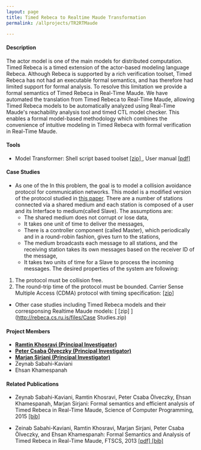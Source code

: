 ```yaml
---
layout: page
title: Timed Rebeca to Realtime Maude Transformation
permalink: /allprojects/TR2RTMaude

---
```


#### Description

The actor model is one of the main models for distributed computation.  Timed Rebeca is a timed extension of the actor-based modeling language Rebeca. Although Rebeca is supported by a rich verification toolset, Timed Rebeca has not had an executable formal semantics, and has therefore had limited support for formal analysis. To resolve this limitation we provide a formal semantics of Timed Rebeca in Real-Time Maude. We have automated the translation from Timed Rebeca to Real-Time Maude, allowing Timed Rebeca models to be automatically analyzed using Real-Time Maude's reachability analysis tool and timed CTL model checker. This enables a formal model-based methodology which combines the convenience of intuitive modeling in Timed Rebeca with formal verification in Real-Time Maude.  
 
#### Tools
* Model Transformer: Shell script based toolset [ [zip] ](https://github.com/rebeca-lang/org.rebecalang.timedrebeca2rtmaude/raw/master/target/org.rebecalang.timedrebeca2rtmaude-1.0.0.zip), User manual [ [pdf] ](http://rebeca.cs.ru.is/files/document/TRtoRTM-UsersGuide.pdf)

#### Case Studies
* As one of the In this problem, the goal is to model a collision avoidance protocol for communication networks. This model is a modified version of the protocol studied in [this paper](http://citeseerx.ist.psu.edu/viewdoc/summary?doi=10.1.1.25.4648). There are a number of stations connected via a shared medium and each station is composed of a user and its Interface to medium(called Slave). The assumptions are:
	- The shared medium does not corrupt or lose data,
	- It takes one unit of time to deliver the messages,
	- There is a controller component (called Master), which periodically and in a round-robin fashion, gives turn to the stations,
	- The medium broadcasts each message to all stations, and the receiving station takes its own messages based on the receiver ID of the message,
	- It takes two units of time for a Slave to process the incoming messages.
The desired properties of the system are following:
1. The protocol must be collision free.
1. The round-trip time of the protocol must be bounded.
Carrier Sense Multiple Access (CDMA) protocol with timing specification: [ [zip] ](/assets/projects/TR2RTMaude/case-studies/tcsma-rtmaude.zip)
* Other case studies including Timed Rebeca models and their corresponsing Realtime Maude models: [ [zip] ](http://rebeca.cs.ru.is/files/Case Studies.zip)

#### Project Members
* **<u>Ramtin Khosravi (Principal Investigator)</u>**
* **<u>Peter Csaba Ölveczky (Principal Investigator)</u>**
* **<u>Marjan Sirjani (Principal Investigator)</u>**
* Zeynab Sabahi-Kaviani
* Ehsan Khamespanah

#### Related Publications
* Zeynab Sabahi-Kaviani, Ramtin Khosravi, Peter Csaba Ölveczky, Ehsan Khamespanah, Marjan Sirjani: Formal semantics and efficient analysis of Timed Rebeca in Real-Time Maude, Science of Computer Programming, 2015 [ [bib] ](http://dblp.uni-trier.de/rec/bibtex/journals/scp/Sabahi-KavianiK15)

* Zeinab Sabahi-Kaviani, Ramtin Khosravi, Marjan Sirjani, Peter Csaba Ölveczky, and Ehsan Khamespanah: Formal Semantics and Analysis of Timed Rebeca in Real-Time Maude, FTSCS, 2013 [ [pdf] ](/assets/papers/2013/Timed-Rebeca-To-Timed-Maude.pdf) [ [bib] ](http://dblp.uni-trier.de/rec/bibtex/conf/ftscs/Sabahi-KavianiKSOK13)
